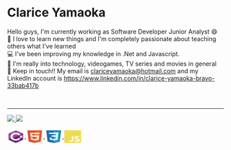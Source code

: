 # Clarice Yamaoka 

Hello guys,
I'm currently working as Software Developer Junior Analyst :smile:
 <br/> :sparkling_heart: I love to learn new things and I'm completely passionate about teaching others what I've learned
 <br/> :computer: I've been improving my knowledge in .Net and Javascript.
 <br/> :raising_hand: I'm really into technology, videogames, TV series and movies in general
 <br/> :postbox: Keep in touch!! My email is clariceyamaoka@hotmail.com and my LinkedIn account is https://www.linkedin.com/in/clarice-yamaoka-bravo-33bab417b
 
 <br/>
 <hr>
 <div>
  <a href="https://github.com/Claryamaoka">
  <img height="180em" src="https://github-readme-stats.vercel.app/api?username=Claryamaoka&show_icons=true&theme=tokyonight&include_all_commits=true&count_private=true"/>
  <img height="180em" src="https://github-readme-stats.vercel.app/api/top-langs/?username=Claryamaoka&layout=compact&langs_count=7&theme=tokyonight"/>
</div>
<div style="display: inline_block"><br>
  <img align="center" alt="Rafa-Csharp" height="30" width="40" src="https://raw.githubusercontent.com/devicons/devicon/master/icons/csharp/csharp-original.svg">
  <img align="center" alt="Rafa-HTML" height="30" width="40" src="https://raw.githubusercontent.com/devicons/devicon/master/icons/html5/html5-original.svg">
  <img align="center" alt="Rafa-CSS" height="30" width="40" src="https://raw.githubusercontent.com/devicons/devicon/master/icons/css3/css3-original.svg">
  <img align="center" alt="Rafa-Js" height="30" width="40" src="https://raw.githubusercontent.com/devicons/devicon/master/icons/javascript/javascript-plain.svg">

</div>

